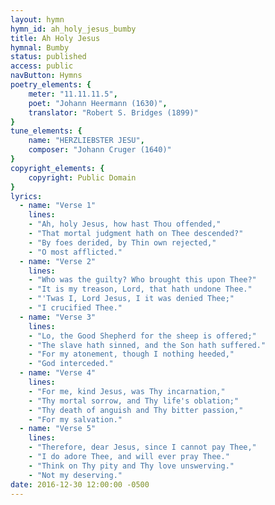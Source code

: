 ```yaml
---
layout: hymn
hymn_id: ah_holy_jesus_bumby
title: Ah Holy Jesus
hymnal: Bumby
status: published
access: public
navButton: Hymns
poetry_elements: {
    meter: "11.11.11.5",
    poet: "Johann Heermann (1630)",
    translator: "Robert S. Bridges (1899)"
}
tune_elements: {
    name: "HERZLIEBSTER JESU",
    composer: "Johann Cruger (1640)"
}
copyright_elements: {
    copyright: Public Domain
}
lyrics:
  - name: "Verse 1"
    lines:
    - "Ah, holy Jesus, how hast Thou offended,"
    - "That mortal judgment hath on Thee descended?"
    - "By foes derided, by Thin own rejected,"
    - "O most afflicted."
  - name: "Verse 2"
    lines:
    - "Who was the guilty? Who brought this upon Thee?"
    - "It is my treason, Lord, that hath undone Thee."
    - "'Twas I, Lord Jesus, I it was denied Thee;"
    - "I crucified Thee."
  - name: "Verse 3"
    lines:
    - "Lo, the Good Shepherd for the sheep is offered;"
    - "The slave hath sinned, and the Son hath suffered."
    - "For my atonement, though I nothing heeded,"
    - "God interceded."
  - name: "Verse 4"
    lines:
    - "For me, kind Jesus, was Thy incarnation,"
    - "Thy mortal sorrow, and Thy life's oblation;"
    - "Thy death of anguish and Thy bitter passion,"
    - "For my salvation."
  - name: "Verse 5"
    lines:
    - "Therefore, dear Jesus, since I cannot pay Thee,"
    - "I do adore Thee, and will ever pray Thee."
    - "Think on Thy pity and Thy love unswerving."
    - "Not my deserving."
date: 2016-12-30 12:00:00 -0500
---
```

